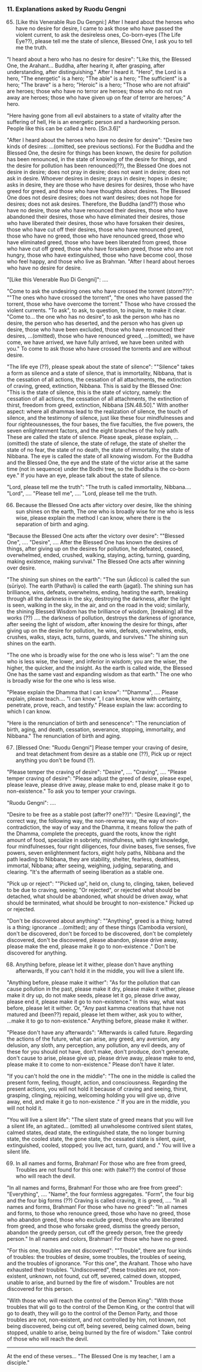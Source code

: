 ### 11. Explanations asked by Ruodu Gengni

65. [Like this Venerable Ruo Du Gengni:] After I heard about the heroes who have
    no desire for desire, I came to ask those who have passed the violent
    current, to ask the desireless ones,
Co-born-eyes (The Life Eye??), please tell me the state of silence, Blessed One,
I ask you to tell me the truth.

"I heard about a hero who has no desire for desire": "Like this, the Blessed
One, the Arahant...  Buddha, after hearing it, after grasping, after
understanding, after distinguishing." After I heard it. "Hero", the Lord is a
hero, "The energetic" is a hero; "The able" is a hero; "The sufficient" is a
hero; "The brave" is a hero; "Heroic" is a hero; "Those who are not afraid" are
heroes; those who have no terror are heroes; those who do not run away are
heroes; those who have given up on fear of terror are heroes;" A hero.

"Here having gone from all evil abstainers to a state of vitality after
the suffering of hell,
He is an energetic person and a hardworking person. People like this can be
called a hero. [Sn.3.6]"

"After I heard about the heroes who have no desire for desire": "Desire two
kinds of desires: ...(omitted, see previous sections). For the Buddha and the
Blessed One, the desire for things has been known, the desire for pollution has
been renounced, in the state of knowing of the desire for things, and the desire
for pollution has been renounced(??), the Blessed One does not desire in desire;
does not pray in desire; does not want in desire; does not ask in desire.
Whoever desires in desire; prays in desire; hopes in desire; asks in desire,
they are those who have desires for desires, those who have greed for greed, and
those who have thoughts about desires. The Blessed One does not desire desires;
does not want desires; does not hope for desires; does not ask desires.
Therefore, the Buddha (and??) those who have no desire, those who have renounced
their desires, those who have abandoned their desires, those who have eliminated
their desires, those who have liberated their desires, those who have forsaken
their desires, those who have cut off their desires, those who have renounced
greed, those who have no greed, those who have renounced greed, those who have
eliminated greed, those who have been liberated from greed, those who have cut
off greed, those who have forsaken greed, those who are not hungry, those who
have extinguished, those who have become cool, those who feel happy, and those
who live as Brahman. "After I heard about heroes who have no desire for desire.

"[Like this Venerable Ruo Di Gengni]": ....

"Come to ask the undesiring ones who have crossed the torrent (storm??)": ""The
ones who have crossed the torrent", "the ones who have passed the torrent, those
who have overcome the torrent." Those who have crossed the violent currents. "To
ask", to ask, to question, to inquire, to make it clear. "Come to... the one who
has no desire", to ask the person who has no desire, the person who has
deserted, and the person who has given up desire, those who have been excluded,
those who have renounced their desires, ...(omitted), those who have renounced
greed, ...(omitted), we have come, we have arrived, we have fully arrived, we
have been united with you." To come to ask those who have crossed the torrents
and are without desire.

"The life eye (??), please speak about the state of silence": ""Silence" takes a
form as silence and a state of silence, that is immortality, Nibbana, that is
the cessation of all actions, the cessation of all attachments, the extinction
of craving, greed, extinction, Nibbana. This is said by the Blessed One: "This
is the state of silence, this is the state of victory, namely: the cessation of
all actions, the cessation of all attachments, the extinction of thirst, freedom
from greed, extinction, Nibbana [SN.48.50]." With another aspect: where all
dhammas lead to the realization of silence, the touch of silence, and the
testimony of silence, just like these four mindfulnesses and four
righteousnesses, the four bases, the five faculties, the five powers, the seven
enlightenment factors, and the eight branches of the holy path. These are called
the state of silence. Please speak, please explain, ...(omitted) the state of
silence, the state of refuge, the state of shelter the state of no fear, the
state of no death, the state of immortality, the state of Nibbana. The eye is
called the state of all knowing wisdom. For the Buddha and the Blessed One, the
eye and the state of the victor arise at the same time (not in sequence) under
the Bodhi tree, so the Buddha is the co-born eye." If you have an eye, please
talk about the state of silence.

"Lord, please tell me the truth": "The truth is called immortality, Nibbana....
"Lord", .... "Please tell me", .... "Lord, please tell me the truth.

66. Because the Blessed One acts after victory over desire, like the shining sun
    shines on the earth,
The one who is broadly wise for me who is less wise, please explain the method I can
know, where there is the separation of birth and aging.

"Because the Blessed One acts after the victory over desire": ""Blessed One",
.... "Desire", .... After the Blessed One has known the desires of things, after
giving up on the desires for pollution, he defeated, ceased, overwhelmed, ended,
crushed, walking, staying, acting, turning, guarding, making existence, making
survival." The Blessed One acts after winning over desire.

"The shining sun shines on the earth": "The sun (Ādicco) is called the sun
(sūriyo). The earth (Pathavī) is called the earth (jagatī). The shining sun has
brilliance, wins, defeats, overwhelms, ending, heating the earth, breaking
through all the darkness in the sky, destroying the darkness, after the light is
seen, walking in the sky, in the air, and on the road in the void; similarly,
the shining Blessed Wisdom has the brilliance of wisdom, [breaking] all the
works (??) .... the darkness of pollution, destroys the darkness of ignorance,
after seeing the light of wisdom, after knowing the desire for things, after
giving up on the desire for pollution, he wins, defeats, overwhelms, ends,
crushes, walks, stays, acts, turns, guards, and survives." The shining sun
shines on the earth.

"The one who is broadly wise for the one who is less wise": "I am the one who is
less wise, the lower, and inferior in wisdom; you are the wiser, the higher, the
quicker, and the insight. As the earth is called wide, the Blessed One has the
same vast and expanding wisdom as that earth." The one who is broadly wise for
the one who is less wise.

"Please explain the Dhamma that I can know": ""Dhamma", .... Please explain,
please teach.... "I can know ", I can know, know with certainty, penetrate,
prove, reach, and testify." Please explain the law: according to which I can
know.

"Here is the renunciation of birth and senescence": "The renunciation of birth,
aging, and death, cessation, severance, stopping, immortality, and Nibbana." The
renunciation of birth and aging.

67. [Blessed One: "Ruodu Gengni"] Please temper your craving of desire,
    and treat detachment from desire as a stable one (??),
Pick up or reject anything you don't be found (?).

"Please temper the craving of desire": "Desire", .... "Craving", .... "Please
temper craving of desire": "Please adjust the greed of desire, please expel,
please leave, please drive away, please make to end, please make it go to
non-existence." To ask you to temper your cravings.

"Ruodu Gengni": ....

"Desire to be free as a stable post (after?? one??)": "Desire (Leaving)", the
correct way, the following way, the non-reverse way, the way of
non-contradiction, the way of way and the Dhamma,  it means follow the path of
the Dhamma, complete the precepts, guard the roots, know the right amount of
food, specialize in sobriety, mindfulness, with right knowledge, four
mindfulnesses, four right diligences, four divine bases, five senses, five
powers, seven enlightenment factors, eight holy paths, Nibbana and the path
leading to Nibbana, they are stability, shelter, fearless, deathless, immortal,
Nibbana; after seeing, weighing, judging, separating, and clearing. "It's the
aftermath of seeing liberation as a stable one.

"Pick up or reject": ""Picked up", held on, clung to, clinging, taken, believed
to be due to craving, seeing; "Or rejected", or rejected what should be
detached, what should be abandoned, what should be driven away, what should be
terminated, what should be brought to non-existence." Picked up or rejected.

"Don't be discovered about anything": ""Anything", greed is a thing; hatred is a
thing; ignorance ...(omitted); any of these things (Cambodia version), don't be
discovered, don't be forced to be discovered, don't be completely discovered,
don't be discovered, please abandon, please drive away, please make the end,
please make it go to non-existence ." Don't be discovered for anything.

68. Anything before, please let it wither, please don't have anything
    afterwards,
If you can't hold it in the middle, you will live a silent life.

"Anything before, please make it wither": "As for the pollution that can cause
pollution in the past, please make it dry, please make it wither, please make it
dry up, do not make seeds, please let it go, please drive away, please end it,
please make it go to non-existence." In this way, what was before, please let it
wither. Or, "Any past kamma creations that have not matured and (been??) repaid,
please let them wither, ask you to wither, ...make it to go to non-existence."
Anything before, please make it wither.

"Please don't have any afterwards": "Afterwards is called future. Regarding the
actions of the future, what can arise, any greed, any aversion, any delusion,
any sloth, any perception, any pollution, any evil deeds, any of these for you
should not have, don't make, don't produce, don't generate, don't cause to
arise, please give up, please drive away, please make to end, please make it to
come to non-existence." Please don't have it later.

"If you can't hold the one in the middle": "The one in the middle is called the
present form, feeling, thought, action, and consciousness. Regarding the present
actions, you will not hold it because of craving and seeing, thirst, grasping,
clinging, rejoicing, welcoming holding you will give up, drive away, end, and
make it go to non-existence ." If you are in the middle, you will not hold it.

"You will live a silent life": "The silent state of greed means that you will
live a silent life, an agitated... (omitted) all unwholesome contrived silent
states, calmed states, dead state, the extinguished state, the no longer burning
state, the cooled state, the gone state, the cessated state is silent, quiet,
extinguished, cooled, stopped; you live act, turn, guard, and ." You will live a
silent life.

69. In all names and forms, Brahman! For those who are free from greed,
Troubles are not found for this one: with (take??) the control of those who will
reach the devil.

"In all names and forms, Brahman! For those who are free from greed":
"Everything", .... "Name", the four formless aggregates. "Form", the four big
and the four big forms (??) Craving is called craving, it is greed, .... "In all
names and forms, Brahman! For those who have no greed": "In all names and forms,
to those who renounce greed, those who have no greed, those who abandon greed,
those who exclude greed, those who are liberated from greed, and those who
forsake greed, dismiss the  greedy person, abandon the greedy person, cut off
the greedy person, free the greedy person." In all names and colors, Brahman!
For those who have no greed.

"For this one, troubles are not discovered": ""Trouble", there are four kinds
of troubles: the troubles of desire, some troubles, the troubles of seeing, and
the troubles of ignorance. "For this one", the Arahant. Those who have
exhausted their troubles. "Undiscovered", these troubles are not, non-existent,
unknown, not found, cut off, severed, calmed down, stopped, unable to arise,
and burned by the fire of wisdom." Troubles are not discovered for this person.

"With those who will reach the control of the Demon King": "With those troubles
that will go to the control of the Demon King, or the control that will go to
death, they will go to the control of the Demon Party, and those troubles are
not, non-existent, and not controlled by him, not known, not being discovered,
being cut off, being severed, being calmed down, being stopped, unable to arise,
being burned by the fire of wisdom." Take control of those who will reach the
devil.

---

At the end of these verses... "The Blessed One is my teacher, I am a disciple."
